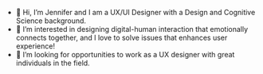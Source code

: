 - 👋 Hi, I’m Jennifer and I am a UX/UI Designer with a Design and Cognitive Science background.
- 👀 I’m interested in designing digital-human interaction that emotionally connects together, and I love to solve issues that enhances user experience!
- 💞️ I’m looking for opportunities to work as a UX designer with great individuals in the field.
<!---
twjenny/twjenny is a ✨ special ✨ repository because its `README.md` (this file) appears on your GitHub profile.
You can click the Preview link to take a look at your changes.
--->
